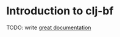 # Introduction to clj-bf

TODO: write [great documentation](http://jacobian.org/writing/great-documentation/what-to-write/)
